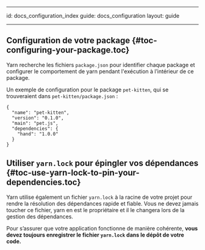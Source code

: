 * * *

id: docs_configuration_index guide: docs_configuration layout: guide

* * *

<!-- [TODO: Rewrite and accommodate for other configuration files] -->

## Configuration de votre package [](#toc-configuring-your-package){#toc-configuring-your-package.toc}

Yarn recherche les fichiers `package.json` pour identifier chaque package et configurer le comportement de yarn pendant l'exécution à l’intérieur de ce package.

Un exemple de configuration pour le package `pet-kitten`, qui se trouveraient dans `pet-kitten/package.json` :

    {
      "name": "pet-kitten",
      "version": "0.1.0",
      "main": "pet.js",
      "dependencies": {
        "hand": "1.0.0"
      }
    }
    

## Utiliser `yarn.lock` pour épingler vos dépendances [](#toc-use-yarn-lock-to-pin-your-dependencies){#toc-use-yarn-lock-to-pin-your-dependencies.toc}

Yarn utilise également un fichier `yarn.lock` à la racine de votre projet pour rendre la résolution des dépendances rapide et fiable. Vous ne devez jamais toucher ce fichier, yarn en est le propriétaire et il le changera lors de la gestion des dépendances.

Pour s’assurer que votre application fonctionne de manière cohérente, **vous devez toujours enregistrer le fichier `yarn.lock` dans le dépôt de votre code.**